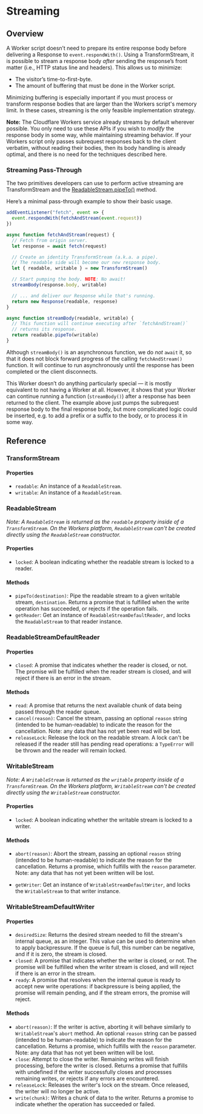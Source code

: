 # Streaming
## Overview

A Worker script doesn’t need to prepare its entire response body before delivering a Response to `event.respondWith()`. Using a TransformStream, it is possible to stream a response body *after* sending the response’s front matter (i.e., HTTP status line and headers). This allows us to minimize:

- The visitor’s time-to-first-byte.
- The amount of buffering that must be done in the Worker script.

Minimizing buffering is especially important if you must process or transform response bodies that are larger than the Workers script's memory limit. In these cases, streaming is the only feasible implementation strategy.

**Note:** The Cloudflare Workers service already streams by default wherever possible. You only need to use these APIs if you wish to *modify* the response body in some way, while maintaining streaming behavior. If your Workers script only passes subrequest responses back to the client verbatim, without reading their bodies, then its body handling is already optimal, and there is no need for the techniques described here.

### Streaming Pass-Through

The two primitives developers can use to perform active streaming are TransformStream and the [ReadableStream.pipeTo()](https://developer.mozilla.org/en-US/docs/Web/API/ReadableStream/pipeTo) method.

Here’s a minimal pass-through example to show their basic usage.

```javascript
addEventListener("fetch", event => {
  event.respondWith(fetchAndStream(event.request))
})

async function fetchAndStream(request) {
  // Fetch from origin server.
  let response = await fetch(request)

  // Create an identity TransformStream (a.k.a. a pipe).
  // The readable side will become our new response body.
  let { readable, writable } = new TransformStream()

  // Start pumping the body. NOTE: No await!
  streamBody(response.body, writable)

  // ... and deliver our Response while that's running.
  return new Response(readable, response)
}

async function streamBody(readable, writable) {
  // This function will continue executing after `fetchAndStream()`
  // returns its response.
  return readable.pipeTo(writable)
}
```

Although `streamBody()` is an asynchronous function, we do *not* `await` it, so that it does not block forward progress of the calling `fetchAndStream()` function. It will continue to run asynchronously until the response has been completed or the client disconnects.

This Worker doesn’t do anything particularly special — it is mostly equivalent to not having a Worker at all. However, it shows that your Worker can continue running a function (`streamBody()`) after a response has been returned to the client. The example above just pumps the subrequest response body to the final response body, but more complicated logic could be inserted, e.g. to add a prefix or a suffix to the body, or to process it in some way.

## Reference

### TransformStream

#### Properties

- `readable`: An instance of a `ReadableStream`.
- `writable`: An instance of a `ReadableStream`.

### ReadableStream

*Note: A `ReadableStream` is returned as the `readable` property inside of a `TransformStream`. On the Workers platform, `ReadableStream` can't be created directly using the `ReadableStream` constructor.*

#### Properties

- `locked`: A boolean indicating whether the readable stream is locked to a reader.

#### Methods

- `pipeTo(destination)`: Pipe the readable stream to a given writable stream, `destination`. Returns a promise that is fulfilled when the write operation has succeeded, or rejects if the operation fails.
- `getReader`: Get an instance of `ReadableStreamDefaultReader`, and locks the `ReadableStream` to that reader instance.

### ReadableStreamDefaultReader

#### Properties

- `closed`: A promise that indicates whether the reader is closed, or not. The promise will be fulfilled when the reader stream is closed, and will reject if there is an error in the stream.

#### Methods

- `read`: A promise that returns the next available chunk of data being passed through the reader queue.
- `cancel(reason)`: Cancel the stream, passing an optional `reason` string (intended to be human-readable) to indicate the reason for the cancellation. Note: any data that has not yet been read will be lost.
- `releaseLock`: Release the lock on the readable stream. A lock can't be released if the reader still has pending read operations: a `TypeError` will be thrown and the reader will remain locked.

### WritableStream

*Note: A `WritableStream` is returned as the `writable` property inside of a `TransformStream`. On the Workers platform, `WritableStream` can't be created directly using the `WritableStream` constructor.*

#### Properties

- `locked`: A boolean indicating whether the writable stream is locked to a writer.

#### Methods

- `abort(reason)`: Abort the stream, passing an optional `reason` string (intended to be human-readable) to indicate the reason for the cancellation. Returns a promise, which fulfills with the `reason` parameter. Note: any data that has not yet been written will be lost.

- `getWriter`: Get an instance of `WritableStreamDefaultWriter`, and locks the `WritableStream` to that writer instance.

### WritableStreamDefaultWriter

#### Properties

- `desiredSize`: Returns the desired stream needed to fill the stream's internal queue, as an integer. This value can be used to determine when to apply backpressure. If the queue is full, this number can be negative, and if it is zero, the stream is closed.
- `closed`: A promise that indicates whether the writer is closed, or not. The promise will be fulfilled when the writer stream is closed, and will reject if there is an error in the stream.
- `ready`: A promise that resolves when the internal queue is ready to accept new write operations: if backpressure is being applied, the promise will remain pending, and if the stream errors, the promise will reject.

#### Methods

- `abort(reason)`: If the writer is active, aborting it will behave similarly to `WritableStream`'s `abort` method. An optional `reason` string can be passed (intended to be human-readable) to indicate the reason for the cancellation. Returns a promise, which fulfills with the `reason` parameter. Note: any data that has not yet been written will be lost.
- `close`: Attempt to close the writer. Remaining writes will finish processing, before the writer is closed. Returns a promise that fulfills with undefined if the writer successfully closes and processes remaining writes, or rejects if any errors are encountered.
- `releaseLock`: Releases the writer's lock on the stream. Once released, the writer will no longer be active.
- `write(chunk)`: Writes a chunk of data to the writer. Returns a promise to indicate whether the operation has succeeded or failed.